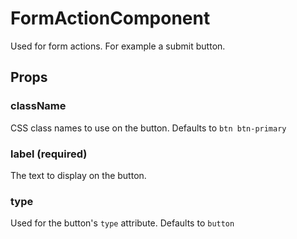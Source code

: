 # FormActionComponent

Used for form actions. For example a submit button.

## Props

### className

CSS class names to use on the button. Defaults to `btn btn-primary`

### label (required)

The text to display on the button.

### type

Used for the button's `type` attribute. Defaults to `button`
